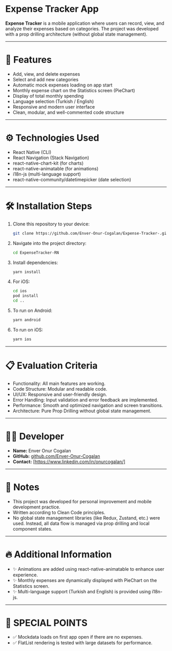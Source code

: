 # Expense Tracker App

**Expense Tracker** is a mobile application where users can record, view, and analyze their expenses based on categories.
The project was developed with a prop drilling architecture (without global state management).

---

# 🚀 Features

- Add, view, and delete expenses
- Select and add new categories
- Automatic mock expenses loading on app start
- Monthly expense chart on the Statistics screen (PieChart)
- Display of total monthly spending
- Language selection (Turkish / English)
- Responsive and modern user interface
- Clean, modular, and well-commented code structure

---

# ⚙️ Technologies Used

- React Native (CLI)
- React Navigation (Stack Navigation)
- react-native-chart-kit (for charts)
- react-native-animatable (for animations)
- i18n-js (multi-language support)
- react-native-community/datetimepicker (date selection)

---

# 🛠️ Installation Steps

1. Clone this repository to your device:
   ```bash
   git clone https://github.com/Enver-Onur-Cogalan/Expense-Tracker-.git
   ```

2. Navigate into the project directory:
   ```bash
   cd ExpenseTracker-RN
   ```

3. Install dependencies:
   ```bash
   yarn install
   ```

4. For iOS:
   ```bash
   cd ios
   pod install
   cd ..
   ```

5. To run on Android:
   ```bash
   yarn android
   ```

6. To run on iOS:
   ```bash
   yarn ios
   ```

---

# 📋 Evaluation Criteria

- Functionality: All main features are working.
- Code Structure: Modular and readable code.
- UI/UX: Responsive and user-friendly design.
- Error Handling: Input validation and error feedback are implemented.
- Performance: Smooth and optimized navigation and screen transitions.
- Architecture: Pure Prop Drilling without global state management.

---

# 👨‍💻 Developer

- **Name:** Enver Onur Cogalan
- **GitHub:** [github.com/Enver-Onur-Cogalan](https://github.com/Enver-Onur-Cogalan)
- **Contact:** [https://www.linkedin.com/in/onurcogalan/]

---

# 🎯 Notes

- This project was developed for personal improvement and mobile development practice.
- Written according to Clean Code principles.
- No global state management libraries (like Redux, Zustand, etc.) were used.
Instead, all data flow is managed via prop drilling and local component states.

---

# 🔥 Additional Information

- ✨ Animations are added using react-native-animatable to enhance user experience.
- ✨ Monthly expenses are dynamically displayed with PieChart on the Statistics screen.
- ✨ Multi-language support (Turkish and English) is provided using i18n-js.

---

# 🚀 SPECIAL POINTS

- ✅ Mockdata loads on first app open if there are no expenses.
- ✅ FlatList rendering is tested with large datasets for performance.